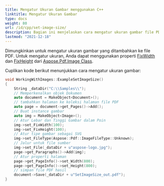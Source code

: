 ```yaml
---
title: Mengatur Ukuran Gambar menggunakan C++
linktitle: Mengatur Ukuran Gambar
type: docs
weight: 80
url: /id/cpp/set-image-size/
description: Bagian ini menjelaskan cara mengatur ukuran gambar file PDF menggunakan pustaka C++.
lastmod: "2021-12-18"
---
```


Dimungkinkan untuk mengatur ukuran gambar yang ditambahkan ke file PDF. Untuk mengatur ukuran, Anda dapat menggunakan properti [FixWidth](https://reference.aspose.com/pdf/cpp/class/aspose.pdf.image#a08f2f92b184632385eab19fb96c6d40e) dan [FixHeight](https://reference.aspose.com/pdf/cpp/class/aspose.pdf.image#aed67b52e058b97df6931c214d7092dfa) dari [Aspose.Pdf.Image Class](https://reference.aspose.com/pdf/cpp/class/aspose.pdf.image).

Cuplikan kode berikut menunjukkan cara mengatur ukuran gambar:

```cpp
void WorkingWithImages::ExampleSetImageSize()
{
    String _dataDir("C:\\Samples\\");
    // Memperkenalkan objek Dokumen
    auto document = MakeObject<Document>();
    // tambahkan halaman ke koleksi halaman file PDF
    auto page = document->get_Pages()->Add();
    // Buat instance gambar
    auto img = MakeObject<Image>();
    // Atur Lebar dan Tinggi Gambar dalam Poin
    img->set_FixWidth(100);
    img->set_FixHeight(100);
    // Atur tipe gambar sebagai SVG
    img->set_FileType(Aspose::Pdf::ImageFileType::Unknown);
    // Jalur untuk file sumber
    img->set_File(_dataDir + u"aspose-logo.jpg");
    page->get_Paragraphs()->Add(img);
    // Atur properti halaman
    page->get_PageInfo()->set_Width(800);
    page->get_PageInfo()->set_Height(800);
    // simpan file PDF hasil
    document->Save(_dataDir + u"SetImageSize_out.pdf");
}
```
```